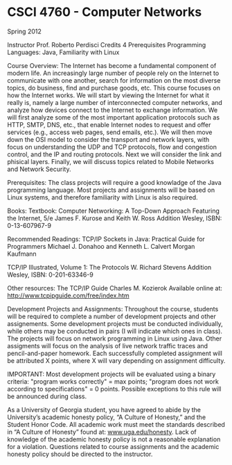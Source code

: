 
CSCI 4760 - Computer Networks
==============================

Spring 2012


Instructor	Prof. Roberto Perdisci
Credits	4
Prerequisites	Programming Languages: Java, Familiarity with Linux

Course Overview:
The Internet has become a fundamental component of modern life. An increasingly large number of people rely on the Internet to communicate with one another, search for information on the most diverse topics, do business, find and purchase goods, etc. This course focuses on how the Internet works. We will start by viewing the Internet for what it really is, namely a large number of interconnected computer networks, and analyze how devices connect to the Internet to exchange information. We will first analyze some of the most important application protocols such as HTTP, SMTP, DNS, etc., that enable Internet nodes to request and offer services (e.g., access web pages, send emails, etc.). We will then move down the OSI model to consider the transport and network layers, with focus on understanding the UDP and TCP protocols, flow and congestion control, and the IP and routing protocols. Next we will consider the link and phisical layers. Finally, we will discuss topics related to Mobile Networks and Network Security.  

Prerequisites:
The class projects will require a good knowladge of the Java programming language. Most projects and assignments will be based on Linux systems, and therefore familiarity with Linux is also required.

Books:
Textbook: Computer Networking: A Top-Down Approach Featuring the Internet, 5/e
James F. Kurose and Keith W. Ross
Addition Wesley, ISBN: 0-13-607967-9

Recommended Readings:
TCP/IP Sockets in Java: Practical Guide for Programmers
Michael J. Donahoo and Kenneth L. Calvert
Morgan Kaufmann

TCP/IP Illustrated, Volume 1: The Protocols
W. Richard Stevens
Addition Wesley, ISBN: 0-201-63346-9

Other resources:
The TCP/IP Guide
Charles M. Kozierok
Available online at: http://www.tcpipguide.com/free/index.htm

Development Projects and Assignments:
Throughout the course, students will be required to complete a number of development projects and other assignements. Some development projects must be conducted individually, while others may be conducted in pairs (I will indicate which ones in class). The projects will focus on network programming in Linux using Java. Other assigments will focus on the analysis of live network traffic traces and pencil-and-paper homework. Each successfully completed assignment will be attributed X points, where X will vary depending on assignment difficulty.

IMPORTANT: Most development projects will be evaluated using a binary criteria: "program works correctly" = max points; "program does not work according to specifications" = 0 points. Possible exceptions to this rule will be announced during class.

As a University of Georgia student, you have agreed to abide by the University’s academic honesty policy, “A Culture of Honesty,” and the Student Honor Code. All academic work must meet the standards described in “A Culture of Honesty” found at: www.uga.edu/honesty. Lack of knowledge of the academic honesty policy is not a reasonable explanation for a violation. Questions related to course assignments and the academic honesty policy should be directed to the instructor.








